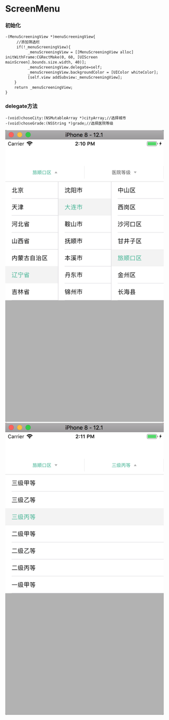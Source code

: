 # ScreenMenu

### 初始化
```
-(MenuScreeningView *)menuScreeningView{
     //添加筛选栏
     if(!_menuScreeningView){
          _menuScreeningView = [[MenuScreeningView alloc] initWithFrame:CGRectMake(0, 60, [UIScreen mainScreen].bounds.size.width, 40)];
          _menuScreeningView.delegate=self;
          _menuScreeningView.backgroundColor = [UIColor whiteColor];
          [self.view addSubview:_menuScreeningView];
    }
    return _menuScreeningView;
}
```
### delegate方法
```
-(void)choseCity:(NSMutableArray *)cityArray;//选择城市
-(void)choseGrade:(NSString *)grade;//选择医院等级
```
![image](https://github.com/lsfA1/ScreenMenu/raw/master/MenuDemo/img/01.png)![image](https://github.com/lsfA1/ScreenMenu/raw/master/MenuDemo/img/02.png)
